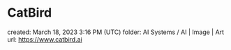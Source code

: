 # CatBird

created: March 18, 2023 3:16 PM (UTC)
folder: AI Systems / AI | Image | Art
url: https://www.catbird.ai